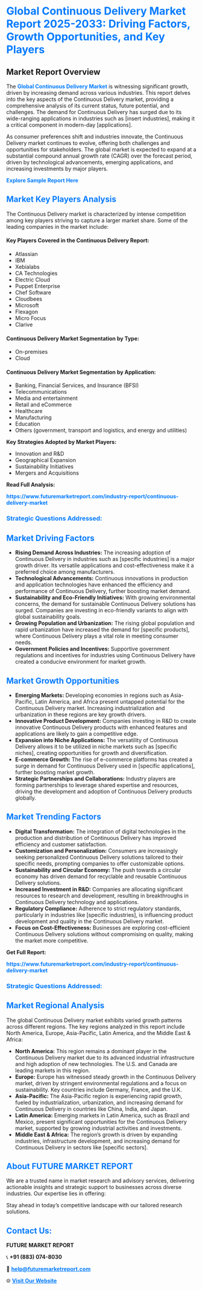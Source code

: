 <h1 style="color: #007BFF;">Global Continuous Delivery Market Report 2025-2033: Driving Factors, Growth Opportunities, and Key Players</h1>

<section id="overview">
<h2>Market Report Overview</h2>
<p>The <a href="https://www.futuremarketreport.com/industry-report/continuous-delivery-market" style="color: #007BFF; text-decoration: none;"><strong>Global Continuous Delivery Market</strong></a> is witnessing significant growth, driven by increasing demand across various industries. This report delves into the key aspects of the Continuous Delivery market, providing a comprehensive analysis of its current status, future potential, and challenges. The demand for Continuous Delivery has surged due to its wide-ranging applications in industries such as [insert industries], making it a critical component in modern-day [applications].</p>
<p>As consumer preferences shift and industries innovate, the Continuous Delivery market continues to evolve, offering both challenges and opportunities for stakeholders. The global market is expected to expand at a substantial compound annual growth rate (CAGR) over the forecast period, driven by technological advancements, emerging applications, and increasing investments by major players.</p>
</section>

<section id="overview">
<p><a href="https://www.futuremarketreport.com/request-sample/reportId=103692" style="color: #007BFF; text-decoration: none;"><strong>Explore Sample Report Here</strong></a></p>
</section>

<section id="key-players">
<h2 style="color: #007BFF;">Market Key Players Analysis</h2>
<p>The Continuous Delivery market is characterized by intense competition among key players striving to capture a larger market share. Some of the leading companies in the market include:</p>
<h4>Key Players Covered in the Continuous Delivery Report:</h4>
<ul><li>Atlassian</li><li>IBM</li><li>Xebialabs</li><li>CA Technologies</li><li>Electric Cloud</li><li>Puppet Enterprise</li><li>Chef Software</li><li>Cloudbees</li><li>Microsoft</li><li>Flexagon</li><li>Micro Focus</li><li>Clarive</li></ul>
<h4>Continuous Delivery Market Segmentation by Type:</h4>
<ul><li>On-premises</li><li>Cloud</li></ul>

<h4>Continuous Delivery Market Segmentation by Application:</h4>
<ul><li>Banking, Financial Services, and Insurance (BFSI)</li><li>Telecommunications</li><li>Media and entertainment</li><li>Retail and eCommerce</li><li>Healthcare</li><li>Manufacturing</li><li>Education</li><li>Others (government, transport and logistics, and energy and utilities)</li></ul>
<p><strong>Key Strategies Adopted by Market Players:</strong></p>
<ul>
<li>Innovation and R&D</li>
<li>Geographical Expansion</li>
<li>Sustainability Initiatives</li>
<li>Mergers and Acquisitions</li>
</ul>
</section>

<section>
<p><strong>Read Full Analysis: </strong></p><a href="https://www.futuremarketreport.com/industry-report/continuous-delivery-market" style="color: #007BFF; text-decoration: none;"><strong>https://www.futuremarketreport.com/industry-report/continuous-delivery-market</strong></a>
<h3 style="color: #007BFF;">Strategic Questions Addressed:</h3>
</section>

<section id="driving-factors">
<h2 style="color: #007BFF;">Market Driving Factors</h2>
<ul>
<li><strong>Rising Demand Across Industries:</strong> The increasing adoption of Continuous Delivery in industries such as [specific industries] is a major growth driver. Its versatile applications and cost-effectiveness make it a preferred choice among manufacturers.</li>
<li><strong>Technological Advancements:</strong> Continuous innovations in production and application technologies have enhanced the efficiency and performance of Continuous Delivery, further boosting market demand.</li>
<li><strong>Sustainability and Eco-Friendly Initiatives:</strong> With growing environmental concerns, the demand for sustainable Continuous Delivery solutions has surged. Companies are investing in eco-friendly variants to align with global sustainability goals.</li>
<li><strong>Growing Population and Urbanization:</strong> The rising global population and rapid urbanization have increased the demand for [specific products], where Continuous Delivery plays a vital role in meeting consumer needs.</li>
<li><strong>Government Policies and Incentives:</strong> Supportive government regulations and incentives for industries using Continuous Delivery have created a conducive environment for market growth.</li>
</ul>
</section>

<section id="growth-opportunities">
<h2 style="color: #007BFF;">Market Growth Opportunities</h2>
<ul>
<li><strong>Emerging Markets:</strong> Developing economies in regions such as Asia-Pacific, Latin America, and Africa present untapped potential for the Continuous Delivery market. Increasing industrialization and urbanization in these regions are key growth drivers.</li>
<li><strong>Innovative Product Development:</strong> Companies investing in R&D to create innovative Continuous Delivery products with enhanced features and applications are likely to gain a competitive edge.</li>
<li><strong>Expansion into Niche Applications:</strong> The versatility of Continuous Delivery allows it to be utilized in niche markets such as [specific niches], creating opportunities for growth and diversification.</li>
<li><strong>E-commerce Growth:</strong> The rise of e-commerce platforms has created a surge in demand for Continuous Delivery used in [specific applications], further boosting market growth.</li>
<li><strong>Strategic Partnerships and Collaborations:</strong> Industry players are forming partnerships to leverage shared expertise and resources, driving the development and adoption of Continuous Delivery products globally.</li>
</ul>
</section>

<section id="trending-factors">
<h2 style="color: #007BFF;">Market Trending Factors</h2>
<ul>
<li><strong>Digital Transformation:</strong> The integration of digital technologies in the production and distribution of Continuous Delivery has improved efficiency and customer satisfaction.</li>
<li><strong>Customization and Personalization:</strong> Consumers are increasingly seeking personalized Continuous Delivery solutions tailored to their specific needs, prompting companies to offer customizable options.</li>
<li><strong>Sustainability and Circular Economy:</strong> The push towards a circular economy has driven demand for recyclable and reusable Continuous Delivery solutions.</li>
<li><strong>Increased Investment in R&D:</strong> Companies are allocating significant resources to research and development, resulting in breakthroughs in Continuous Delivery technology and applications.</li>
<li><strong>Regulatory Compliance:</strong> Adherence to strict regulatory standards, particularly in industries like [specific industries], is influencing product development and quality in the Continuous Delivery market.</li>
<li><strong>Focus on Cost-Effectiveness:</strong> Businesses are exploring cost-efficient Continuous Delivery solutions without compromising on quality, making the market more competitive.</li>
</ul>
</section>

<section>
<p><strong>Get Full Report: </strong></p><a href="https://www.futuremarketreport.com/industry-report/continuous-delivery-market" style="color: #007BFF; text-decoration: none;"><strong>https://www.futuremarketreport.com/industry-report/continuous-delivery-market</strong></a>
<h3 style="color: #007BFF;">Strategic Questions Addressed:</h3>
</section>


<section id="regional-analysis">
<h2 style="color: #007BFF;">Market Regional Analysis</h2>
<p>The global Continuous Delivery market exhibits varied growth patterns across different regions. The key regions analyzed in this report include North America, Europe, Asia-Pacific, Latin America, and the Middle East & Africa:</p>
<ul>
<li><strong>North America:</strong> This region remains a dominant player in the Continuous Delivery market due to its advanced industrial infrastructure and high adoption of new technologies. The U.S. and Canada are leading markets in this region.</li>
<li><strong>Europe:</strong> Europe has witnessed steady growth in the Continuous Delivery market, driven by stringent environmental regulations and a focus on sustainability. Key countries include Germany, France, and the U.K.</li>
<li><strong>Asia-Pacific:</strong> The Asia-Pacific region is experiencing rapid growth, fueled by industrialization, urbanization, and increasing demand for Continuous Delivery in countries like China, India, and Japan.</li>
<li><strong>Latin America:</strong> Emerging markets in Latin America, such as Brazil and Mexico, present significant opportunities for the Continuous Delivery market, supported by growing industrial activities and investments.</li>
<li><strong>Middle East & Africa:</strong> The region’s growth is driven by expanding industries, infrastructure development, and increasing demand for Continuous Delivery in sectors like [specific sectors].</li>
</ul>
</section>

<footer>
<h2 style="color: #007BFF;">About FUTURE MARKET REPORT</h2>
<p>We are a trusted name in market research and advisory services, delivering actionable insights and strategic support to businesses across diverse industries. Our expertise lies in offering:</p>

<p>Stay ahead in today’s competitive landscape with our tailored research solutions.</p>

<h2 style="color: #007BFF;">Contact Us:</h2>
<p><strong>FUTURE MARKET REPORT</strong></p>
<p>📞 <strong>+91 (883) 074-8030</strong></p>
<p>📧 <strong><a href="mailto:help@futuremarketreport.com" style="color: #007BFF;">help@futuremarketreport.com</a></strong></p>
<p>🌐 <strong><a href="https://www.futuremarketreport.com/" style="color: #007BFF;">Visit Our Website</a></strong></p>
</footer>